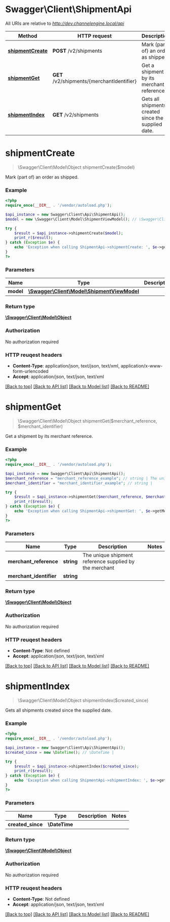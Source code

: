 # Swagger\Client\ShipmentApi

All URIs are relative to *http://dev.channelengine.local/api*

Method | HTTP request | Description
------------- | ------------- | -------------
[**shipmentCreate**](ShipmentApi.md#shipmentCreate) | **POST** /v2/shipments | Mark (part of) an order as shipped.
[**shipmentGet**](ShipmentApi.md#shipmentGet) | **GET** /v2/shipments/{merchantIdentifier} | Get a shipment by its merchant reference.
[**shipmentIndex**](ShipmentApi.md#shipmentIndex) | **GET** /v2/shipments | Gets all shipments created since the supplied date.


# **shipmentCreate**
> \Swagger\Client\Model\Object shipmentCreate($model)

Mark (part of) an order as shipped.

### Example 
```php
<?php
require_once(__DIR__ . '/vendor/autoload.php');

$api_instance = new Swagger\Client\Api\ShipmentApi();
$model = new \Swagger\Client\Model\ShipmentViewModel(); // \Swagger\Client\Model\ShipmentViewModel | 

try { 
    $result = $api_instance->shipmentCreate($model);
    print_r($result);
} catch (Exception $e) {
    echo 'Exception when calling ShipmentApi->shipmentCreate: ', $e->getMessage(), "\n";
}
?>
```

### Parameters

Name | Type | Description  | Notes
------------- | ------------- | ------------- | -------------
 **model** | [**\Swagger\Client\Model\ShipmentViewModel**](\Swagger\Client\Model\ShipmentViewModel.md)|  | 

### Return type

[**\Swagger\Client\Model\Object**](Object.md)

### Authorization

No authorization required

### HTTP reuqest headers

 - **Content-Type**: application/json, text/json, text/xml, application/x-www-form-urlencoded
 - **Accept**: application/json, text/json, text/xml

[[Back to top]](#) [[Back to API list]](../README.md#documentation-for-api-endpoints) [[Back to Model list]](../README.md#documentation-for-models) [[Back to README]](../README.md)

# **shipmentGet**
> \Swagger\Client\Model\Object shipmentGet($merchant_reference, $merchant_identifier)

Get a shipment by its merchant reference.

### Example 
```php
<?php
require_once(__DIR__ . '/vendor/autoload.php');

$api_instance = new Swagger\Client\Api\ShipmentApi();
$merchant_reference = "merchant_reference_example"; // string | The unique shipment reference supplied by the merchant
$merchant_identifier = "merchant_identifier_example"; // string | 

try { 
    $result = $api_instance->shipmentGet($merchant_reference, $merchant_identifier);
    print_r($result);
} catch (Exception $e) {
    echo 'Exception when calling ShipmentApi->shipmentGet: ', $e->getMessage(), "\n";
}
?>
```

### Parameters

Name | Type | Description  | Notes
------------- | ------------- | ------------- | -------------
 **merchant_reference** | **string**| The unique shipment reference supplied by the merchant | 
 **merchant_identifier** | **string**|  | 

### Return type

[**\Swagger\Client\Model\Object**](Object.md)

### Authorization

No authorization required

### HTTP reuqest headers

 - **Content-Type**: Not defined
 - **Accept**: application/json, text/json, text/xml

[[Back to top]](#) [[Back to API list]](../README.md#documentation-for-api-endpoints) [[Back to Model list]](../README.md#documentation-for-models) [[Back to README]](../README.md)

# **shipmentIndex**
> \Swagger\Client\Model\Object shipmentIndex($created_since)

Gets all shipments created since the supplied date.

### Example 
```php
<?php
require_once(__DIR__ . '/vendor/autoload.php');

$api_instance = new Swagger\Client\Api\ShipmentApi();
$created_since = new \DateTime(); // \DateTime | 

try { 
    $result = $api_instance->shipmentIndex($created_since);
    print_r($result);
} catch (Exception $e) {
    echo 'Exception when calling ShipmentApi->shipmentIndex: ', $e->getMessage(), "\n";
}
?>
```

### Parameters

Name | Type | Description  | Notes
------------- | ------------- | ------------- | -------------
 **created_since** | **\DateTime**|  | 

### Return type

[**\Swagger\Client\Model\Object**](Object.md)

### Authorization

No authorization required

### HTTP reuqest headers

 - **Content-Type**: Not defined
 - **Accept**: application/json, text/json, text/xml

[[Back to top]](#) [[Back to API list]](../README.md#documentation-for-api-endpoints) [[Back to Model list]](../README.md#documentation-for-models) [[Back to README]](../README.md)

